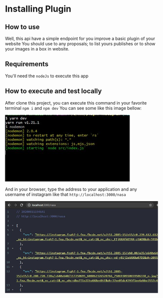 # Installing Plugin
## How to use

Well, this api have a simple endpoint for you improve a basic plugin of your website
You should use to any proposals; to list yours publishes or to show your images in a box in website.

## Requirements

You'll need the ```nodeJs``` to execute this app

## How to execute and test locally

After clone this project, you can execute this command in your favorite terminal ```npm i``` and ```npm dev```
You can see some like this image bellow:

<img src="terminal.JPG" />

And in your browser, type the address to your application and any username of instagram like that ```http://localhost:3000/nasa```

<img src="list_images.JPG" />
